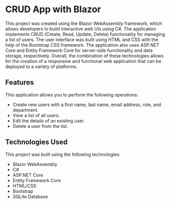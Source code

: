 <h1>CRUD App with Blazor</h1>
This project was created using the Blazor WebAssembly framework, which allows developers to build interactive web UIs using C#. The application implements CRUD (Create, Read, Update, Delete) functionality for managing a list of users. The user interface was built using HTML and CSS with the help of the Bootstrap CSS framework. The application also uses ASP.NET Core and Entity Framework Core for server-side functionality and data storage, respectively. Overall, the combination of these technologies allows for the creation of a responsive and functional web application that can be deployed to a variety of platforms.

<h2>Features</h2>

This application allows you to perform the following operations:

- Create new users with a first name, last name, email address, role, and department.
- View a list of all users.
- Edit the details of an existing user.
- Delete a user from the list.

<h2>Technologies Used</h2>

This project was built using the following technologies:

- Blazor WebAssembly
- C#
- ASP.NET Core
- Entity Framework Core
- HTML/CSS
- Bootstrap
- SQLite Database
